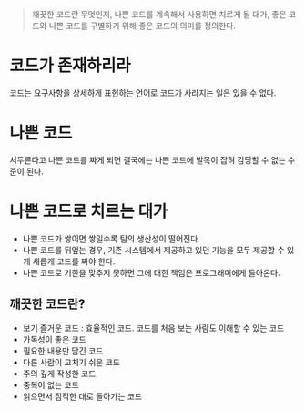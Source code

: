 > 깨끗한 코드란 무엇인지, 나쁜 코드를 계속해서 사용하면 치르게 될 대가, 좋은 코드와 나쁜 코드를 구별하기 위해 좋은 코드의 의미를 정의한다.

# 코드가 존재하리라
코드는 요구사항을 상세하게 표현하는 언어로 코드가 사라지는 일은 있을 수 없다.
# 나쁜 코드
서두른다고 나쁜 코드를 짜게 되면 결국에는 나쁜 코드에 발목이 잡혀 감당할 수 없는 수준이 된다.
# 나쁜 코드로 치르는 대가
- 나쁜 코드가 쌓이면 쌓일수록 팀의 생산성이 떨어진다.
- 나쁜 코드를 뒤엎는 경우, 기존 시스템에서 제공하고 있던 기능을 모두 제공할 수 있게 새롭게 코드를 짜야 한다. 
- 나쁜 코드로 기한을 맞추지 못하면 그에 대한 책임은 프로그래머에게 돌아온다.
## 깨끗한 코드란?
- 보기 즐거운 코드
: 효율적인 코드. 코드를 처음 보는 사람도 이해할 수 있는 코드
- 가독성이 좋은 코드
- 필요한 내용만 담긴 코드
- 다른 사람이 고치기 쉬운 코드
- 주의 깊게 작성한 코드
- 중복이 없는 코드
- 읽으면서 짐작한 대로 돌아가는 코드